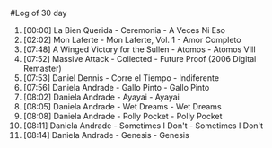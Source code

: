 #Log of 30 day

1. [00:00] La Bien Querida - Ceremonia - A Veces Ni Eso
1. [02:02] Mon Laferte - Mon Laferte, Vol. 1 - Amor Completo
1. [07:48] A Winged Victory for the Sullen - Atomos - Atomos VIII
1. [07:52] Massive Attack - Collected - Future Proof (2006 Digital Remaster)
1. [07:53] Daniel Dennis - Corre el Tiempo - Indiferente
1. [07:56] Daniela Andrade - Gallo Pinto - Gallo Pinto
1. [08:02] Daniela Andrade - Ayayai - Ayayai
1. [08:05] Daniela Andrade - Wet Dreams - Wet Dreams
1. [08:08] Daniela Andrade - Polly Pocket - Polly Pocket
1. [08:11] Daniela Andrade - Sometimes I Don't - Sometimes I Don't
1. [08:14] Daniela Andrade - Genesis - Genesis
